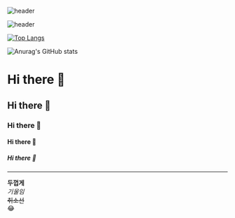 ![header](https://capsule-render.vercel.app/api?type=waving&color=rightgreen&height=300&section=header&text=데이터분석가%20김현정&fontSize=90)

![header](https://capsule-render.vercel.app/api?type=soft&color=auto&height=300&section=header&text=데이터분석가%20김현정&fontSize=90)

[![Top Langs](https://github-readme-stats.vercel.app/api/top-langs/?username=1016wjd)](https://github.com/1016wjd/github-readme-stats)

![Anurag's GitHub stats](https://github-readme-stats.vercel.app/api?username=1016wjd&show_icons=true&theme=radical)


# Hi there 👋
## Hi there 👋
### Hi there 👋
#### Hi there 👋
##### Hi there 👋
---
**두껍게** <br>
*기울임* <br>
~~취소선~~ <br>
:joy: <br>

